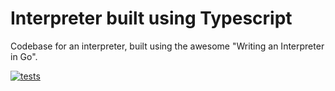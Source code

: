 # Interpreter built using Typescript

Codebase for an interpreter, built using the awesome "Writing an Interpreter in Go".

[![tests](https://github.com/abinashpanda/ts-interpreter/actions/workflows/tests.yml/badge.svg)](https://github.com/abinashpanda/ts-interpreter/actions/workflows/tests.yml)
